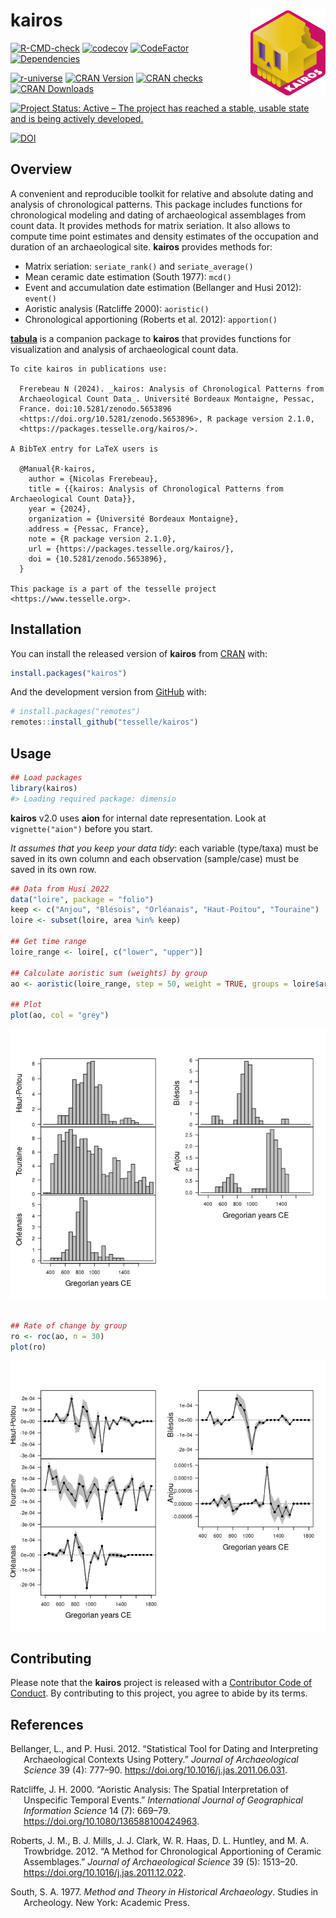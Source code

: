 
<!-- README.md is generated from README.Rmd. Please edit that file -->

# kairos <img width=120px src="man/figures/logo.png" align="right" />

<!-- badges: start -->

[![R-CMD-check](https://github.com/tesselle/kairos/workflows/R-CMD-check/badge.svg)](https://github.com/tesselle/kairos/actions)
[![codecov](https://codecov.io/gh/tesselle/kairos/branch/master/graph/badge.svg)](https://app.codecov.io/gh/tesselle/kairos)
[![CodeFactor](https://www.codefactor.io/repository/github/tesselle/kairos/badge)](https://www.codefactor.io/repository/github/tesselle/kairos)
[![Dependencies](https://tinyverse.netlify.com/badge/kairos)](https://cran.r-project.org/package=kairos)

<a href="https://tesselle.r-universe.dev/kairos"
class="pkgdown-devel"><img
src="https://tesselle.r-universe.dev/badges/kairos"
alt="r-universe" /></a>
<a href="https://cran.r-project.org/package=kairos"
class="pkgdown-release"><img
src="http://www.r-pkg.org/badges/version/kairos"
alt="CRAN Version" /></a> <a
href="https://cran.r-project.org/web/checks/check_results_kairos.html"
class="pkgdown-release"><img
src="https://badges.cranchecks.info/worst/kairos.svg"
alt="CRAN checks" /></a>
<a href="https://cran.r-project.org/package=kairos"
class="pkgdown-release"><img
src="http://cranlogs.r-pkg.org/badges/kairos"
alt="CRAN Downloads" /></a>

[![Project Status: Active – The project has reached a stable, usable
state and is being actively
developed.](https://www.repostatus.org/badges/latest/active.svg)](https://www.repostatus.org/#active)

[![DOI](https://zenodo.org/badge/DOI/10.5281/zenodo.5653896.svg)](https://doi.org/10.5281/zenodo.5653896)
<!-- badges: end -->

## Overview

A convenient and reproducible toolkit for relative and absolute dating
and analysis of chronological patterns. This package includes functions
for chronological modeling and dating of archaeological assemblages from
count data. It provides methods for matrix seriation. It also allows to
compute time point estimates and density estimates of the occupation and
duration of an archaeological site. **kairos** provides methods for:

- Matrix seriation: `seriate_rank()` and `seriate_average()`
- Mean ceramic date estimation (South 1977): `mcd()`
- Event and accumulation date estimation (Bellanger and Husi 2012):
  `event()`
- Aoristic analysis (Ratcliffe 2000): `aoristic()`
- Chronological apportioning (Roberts et al. 2012): `apportion()`

[**tabula**](https://packages.tesselle.org/tabula/) is a companion
package to **kairos** that provides functions for visualization and
analysis of archaeological count data.

    To cite kairos in publications use:

      Frerebeau N (2024). _kairos: Analysis of Chronological Patterns from
      Archaeological Count Data_. Université Bordeaux Montaigne, Pessac,
      France. doi:10.5281/zenodo.5653896
      <https://doi.org/10.5281/zenodo.5653896>, R package version 2.1.0,
      <https://packages.tesselle.org/kairos/>.

    A BibTeX entry for LaTeX users is

      @Manual{R-kairos,
        author = {Nicolas Frerebeau},
        title = {{kairos: Analysis of Chronological Patterns from Archaeological Count Data}},
        year = {2024},
        organization = {Université Bordeaux Montaigne},
        address = {Pessac, France},
        note = {R package version 2.1.0},
        url = {https://packages.tesselle.org/kairos/},
        doi = {10.5281/zenodo.5653896},
      }

    This package is a part of the tesselle project
    <https://www.tesselle.org>.

## Installation

You can install the released version of **kairos** from
[CRAN](https://CRAN.R-project.org) with:

``` r
install.packages("kairos")
```

And the development version from [GitHub](https://github.com/) with:

``` r
# install.packages("remotes")
remotes::install_github("tesselle/kairos")
```

## Usage

``` r
## Load packages
library(kairos)
#> Loading required package: dimensio
```

**kairos** v2.0 uses **aion** for internal date representation. Look at
`vignette("aion")` before you start.

*It assumes that you keep your data tidy*: each variable (type/taxa)
must be saved in its own column and each observation (sample/case) must
be saved in its own row.

``` r
## Data from Husi 2022
data("loire", package = "folio")
keep <- c("Anjou", "Blésois", "Orléanais", "Haut-Poitou", "Touraine")
loire <- subset(loire, area %in% keep)

## Get time range
loire_range <- loire[, c("lower", "upper")]

## Calculate aoristic sum (weights) by group
ao <- aoristic(loire_range, step = 50, weight = TRUE, groups = loire$area)

## Plot
plot(ao, col = "grey")
```

![](man/figures/README-aoristic-1.png)<!-- -->

``` r

## Rate of change by group
ro <- roc(ao, n = 30)
plot(ro)
```

![](man/figures/README-aoristic-2.png)<!-- -->

## Contributing

Please note that the **kairos** project is released with a [Contributor
Code of Conduct](https://www.tesselle.org/conduct.html). By contributing
to this project, you agree to abide by its terms.

## References

<div id="refs" class="references csl-bib-body hanging-indent">

<div id="ref-bellanger2012" class="csl-entry">

Bellanger, L., and P. Husi. 2012. “Statistical Tool for Dating and
Interpreting Archaeological Contexts Using Pottery.” *Journal of
Archaeological Science* 39 (4): 777–90.
<https://doi.org/10.1016/j.jas.2011.06.031>.

</div>

<div id="ref-ratcliffe2000" class="csl-entry">

Ratcliffe, J. H. 2000. “Aoristic Analysis: The Spatial Interpretation of
Unspecific Temporal Events.” *International Journal of Geographical
Information Science* 14 (7): 669–79.
<https://doi.org/10.1080/136588100424963>.

</div>

<div id="ref-roberts2012" class="csl-entry">

Roberts, J. M., B. J. Mills, J. J. Clark, W. R. Haas, D. L. Huntley, and
M. A. Trowbridge. 2012. “A Method for Chronological Apportioning of
Ceramic Assemblages.” *Journal of Archaeological Science* 39 (5):
1513–20. <https://doi.org/10.1016/j.jas.2011.12.022>.

</div>

<div id="ref-south1977" class="csl-entry">

South, S. A. 1977. *Method and Theory in Historical Archaeology*.
Studies in Archeology. New York: Academic Press.

</div>

</div>
